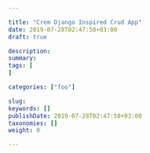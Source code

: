 ```yaml
---

title: "Crem Django Inspired Crud App"
date: 2019-07-28T02:47:58+03:00
draft: true

description: 
summary: 
tags: [
]

categories: ["foo"]

slug: 
keywords: []
publishDate: 2019-07-28T02:47:58+03:00
taxonomies: []
weight: 0

---
```


